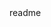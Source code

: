 <snippet>
  <content><![CDATA[
# GRE-Flask
Sistema para solicitação e gerenciamento de requerimentos, utilizando Python e Flask.
## Installation
Bibliotecas necessárias
1 - Flask 
2 - Flask Bootstraps
3 - Flask Admin
3 - Flask Login
5 - Flask SAQLAlchemy
6 - SAQLAlchemy
## Usage
TODO: Write usage instructions
## Contributing
1. Fork it!
2. Create your feature branch: `git checkout -b my-new-feature`
3. Commit your changes: `git commit -am 'Add some feature'`
4. Push to the branch: `git push origin my-new-feature`
5. Submit a pull request :D
## History
TODO: Write history
## Credits
TODO: Write credits
## License
TODO: Write license
]]></content>
  <tabTrigger>readme</tabTrigger>
</snippet>